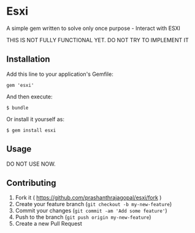 # Esxi

A simple gem written to solve only once purpose - Interact with ESXI

THIS IS NOT FULLY FUNCTIONAL YET. DO NOT TRY TO IMPLEMENT IT

## Installation

Add this line to your application's Gemfile:

    gem 'esxi'

And then execute:

    $ bundle

Or install it yourself as:

    $ gem install esxi

## Usage

DO NOT USE NOW.

## Contributing

1. Fork it ( https://github.com/prashanthrajagopal/esxi/fork )
2. Create your feature branch (`git checkout -b my-new-feature`)
3. Commit your changes (`git commit -am 'Add some feature'`)
4. Push to the branch (`git push origin my-new-feature`)
5. Create a new Pull Request
